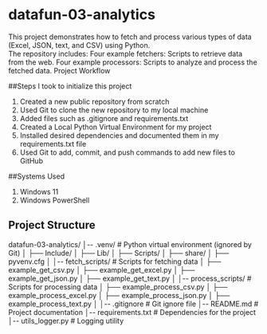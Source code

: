 # datafun-03-analytics
This project demonstrates how to fetch and process various types of data (Excel, JSON, text, and CSV) using Python.  
The repository includes:  Four example fetchers: Scripts to retrieve data from the web. Four example processors: Scripts to analyze and process the fetched data.
Project Workflow

##Steps I took to initialize this project
1. Created a new public repository from scratch
2. Used Git to clone the new repository to my local machine
3. Added files such as .gitignore and requirements.txt
4. Created a Local Python Virtual Environment for my project
5. Installed desired dependencies and documented them in my requirements.txt file
6. Used Git to add, commit, and push commands to add new files to GitHub

##Systems Used
1. Windows 11
2. Windows PowerShell

## Project Structure
datafun-03-analytics/
│-- .venv/                 # Python virtual environment (ignored by Git)
│   ├── Include/
│   ├── Lib/
│   ├── Scripts/
│   ├── share/
│   ├── pyvenv.cfg
│
│-- fetch_scripts/          # Scripts for fetching data
│   ├── example_get_csv.py
│   ├── example_get_excel.py
│   ├── example_get_json.py
│   ├── example_get_text.py
│
│-- process_scripts/        # Scripts for processing data
│   ├── example_process_csv.py
│   ├── example_process_excel.py
│   ├── example_process_json.py
│   ├── example_process_text.py
│
│-- .gitignore              # Git ignore file
│-- README.md               # Project documentation
│-- requirements.txt        # Dependencies for the project
│-- utils_logger.py         # Logging utility
